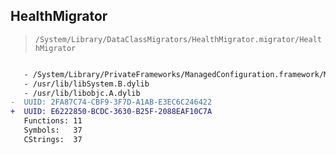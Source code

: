 ## HealthMigrator

> `/System/Library/DataClassMigrators/HealthMigrator.migrator/HealthMigrator`

```diff

   - /System/Library/PrivateFrameworks/ManagedConfiguration.framework/ManagedConfiguration
   - /usr/lib/libSystem.B.dylib
   - /usr/lib/libobjc.A.dylib
-  UUID: 2FA87C74-CBF9-3F7D-A1AB-E3EC6C246422
+  UUID: E6222850-BCDC-3630-B25F-2088EAF10C7A
   Functions: 11
   Symbols:   37
   CStrings:  37

```
